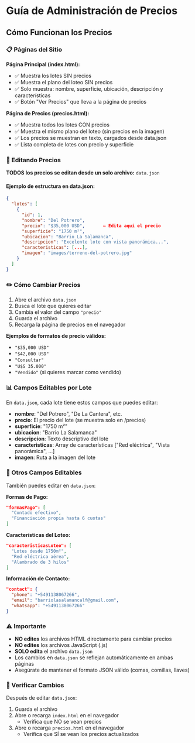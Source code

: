 # Guía de Administración de Precios

## Cómo Funcionan los Precios

### 📋 Páginas del Sitio

**Página Principal (index.html):**
- ✅ Muestra los lotes SIN precios
- ✅ Muestra el plano del loteo SIN precios
- ✅ Solo muestra: nombre, superficie, ubicación, descripción y características
- ✅ Botón "Ver Precios" que lleva a la página de precios

**Página de Precios (precios.html):**
- ✅ Muestra todos los lotes CON precios
- ✅ Muestra el mismo plano del loteo (sin precios en la imagen)
- ✅ Los precios se muestran en texto, cargados desde data.json
- ✅ Lista completa de lotes con precio y superficie

### 🎯 Editando Precios

**TODOS los precios se editan desde un solo archivo:** `data.json`

#### Ejemplo de estructura en data.json:

```json
{
  "lotes": [
    {
      "id": 1,
      "nombre": "Del Potrero",
      "precio": "$35,000 USD",       ← Edita aquí el precio
      "superficie": "1750 m²",
      "ubicacion": "Barrio La Salamanca",
      "descripcion": "Excelente lote con vista panorámica...",
      "caracteristicas": [...],
      "imagen": "images/terreno-del-potrero.jpg"
    }
  ]
}
```

### ✏️ Cómo Cambiar Precios

1. Abre el archivo `data.json`
2. Busca el lote que quieres editar
3. Cambia el valor del campo `"precio"`
4. Guarda el archivo
5. Recarga la página de precios en el navegador

**Ejemplos de formatos de precio válidos:**
- `"$35,000 USD"`
- `"$42,000 USD"`
- `"Consultar"`
- `"U$S 35.000"`
- `"Vendido"` (si quieres marcar como vendido)

### 📊 Campos Editables por Lote

En `data.json`, cada lote tiene estos campos que puedes editar:

- **nombre**: "Del Potrero", "De La Cantera", etc.
- **precio**: El precio del lote (se muestra solo en /precios)
- **superficie**: "1750 m²"
- **ubicacion**: "Barrio La Salamanca"
- **descripcion**: Texto descriptivo del lote
- **caracteristicas**: Array de características ["Red eléctrica", "Vista panorámica", ...]
- **imagen**: Ruta a la imagen del lote

### 🔄 Otros Campos Editables

También puedes editar en `data.json`:

**Formas de Pago:**
```json
"formasPago": [
  "Contado efectivo",
  "Financiación propia hasta 6 cuotas"
]
```

**Características del Loteo:**
```json
"caracteristicasLoteo": [
  "Lotes desde 1750m²",
  "Red eléctrica aérea",
  "Alambrado de 3 hilos"
]
```

**Información de Contacto:**
```json
"contact": {
  "phone": "+5491138067266",
  "email": "barriolasalamancalf@gmail.com",
  "whatsapp": "+5491138067266"
}
```

### ⚠️ Importante

- **NO edites** los archivos HTML directamente para cambiar precios
- **NO edites** los archivos JavaScript (.js)
- **SOLO edita** el archivo `data.json`
- Los cambios en `data.json` se reflejan automáticamente en ambas páginas
- Asegúrate de mantener el formato JSON válido (comas, comillas, llaves)

### 🧪 Verificar Cambios

Después de editar `data.json`:
1. Guarda el archivo
2. Abre o recarga `index.html` en el navegador
   - Verifica que NO se vean precios
3. Abre o recarga `precios.html` en el navegador
   - Verifica que SÍ se vean los precios actualizados
